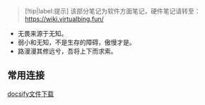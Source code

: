 > [!tip|label:提示]
> 该部分笔记为软件方面笔记，硬件笔记请转至：https://wiki.virtualbing.fun/

* 无畏来源于无知。
* 弱小和无知，不是生存的障碍，傲慢才是。
* 路漫漫其修远兮，吾将上下而求索。

## 常用连接

[docsify文件下载](Web/docsify/项目配置/文件下载/README.md)
